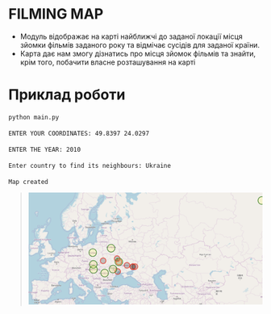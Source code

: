 # FILMING MAP

- Модуль відображає на карті найближчі до заданої локації місця
зйомки фільмів заданого року та відмічає сусідів для заданої країни.
- Карта дає нам змогу дізнатись про місця зйомок фільмів та знайти, крім того, побачити власне розташування на карті
 
# Приклад роботи
```
python main.py

ENTER YOUR COORDINATES: 49.8397 24.0297

ENTER THE YEAR: 2010
 
Enter country to find its neighbours: Ukraine

Map created
```
>![Alt text](result.png?raw=true)
